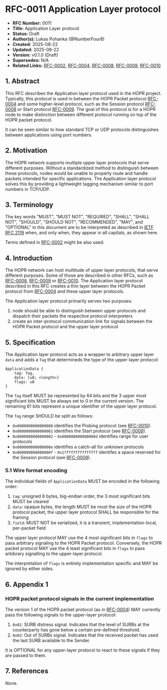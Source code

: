 # RFC-0011 Application Layer protocol

- **RFC Number:** 0011
- **Title:** Application Layer protocol
- **Status:** Draft
- **Author(s):** Lukas Pohanka (@NumberFour8)
- **Created:** 2025-08-22
- **Updated:** 2025-08-22
- **Version:** v0.1.0 (Draft)
- **Supersedes:** N/A
- **Related Links:** [RFC-0002](../RFC-0002-mixnet-keywords/0002-mixnet-keywords.md), [RFC-0004](../RFC-0004-hopr-packet-protocol/0004-hopr-packet-protocol.md), [RFC-0008](../RFC-0008-session-protocol/0008-session-protocol.md), [RFC-0009](../RFC-0009-session-start-protocol/0009-session-start-protocol.md), [RFC-0010](../RFC-0010-automatic-path-discovery/0010-automatic-path-discovery.md)

## 1. Abstract

This RFC describes the Application layer protocol used in the HOPR project. Typically, this protocol is used in between
the HOPR Packet protocol [RFC-0004](../RFC-0004-hopr-packet-protocol/0004-hopr-packet-protocol.md) and some higher-level protocol, such as the Session protocol [RFC-0008](../RFC-0008-session-protocol/0008-session-protocol.md)
or Start protocol [RFC-0009](../RFC-0009-session-start-protocol/0009-session-start-protocol.md).
The goal of this protocol is for a HOPR node to make distinction between different protocol running on top of the HOPR packet protocol.

It can be seen similar to how standard TCP or UDP protocols distinguishes between applications using port numbers.

## 2. Motivation

The HOPR network supports multiple upper layer protocols that serve different purposes. Without a standardized method to distinguish between these protocols, nodes would be unable to properly route and handle packets intended for specific applications. The Application layer protocol solves this by providing a lightweight tagging mechanism similar to port numbers in TCP/UDP.

## 3. Terminology

The key words "MUST", "MUST NOT", "REQUIRED", "SHALL", "SHALL NOT", "SHOULD", "SHOULD NOT", "RECOMMENDED",
"MAY", and "OPTIONAL" in this document are to be interpreted as described
in [IETF RFC 2119](https://datatracker.ietf.org/doc/html/rfc2119) when, and only when, they appear in all
capitals, as shown here.

Terms defined in [RFC-0002](../RFC-0002-mixnet-keywords/0002-mixnet-keywords.md) might be also used.

## 4. Introduction

The HOPR network can host multitude of upper layer protocols, that serve different purposes. Some of those are described in other RFCs, such as [RFC-0008](../RFC-0008-session-protocol/0008-session-protocol.md), [RFC-0009](../RFC-0009-session-start-protocol/0009-session-start-protocol.md) or [RFC-0010](../RFC-0010-automatic-path-discovery/0010-automatic-path-discovery.md). The Application layer protocol described in this RFC creates a thin layer between the HOPR Packet protocol from [RFC-0004](../RFC-0004-hopr-packet-protocol/0004-hopr-packet-protocol.md) and these upper layer protocols.

The Application layer protocol primarily serves two purposes:

1. node should be able to distinguish between upper protocols and dispatch their packets the respective protocol interpreters
2. create an inter-protocol communication link for signals between the HOPR Packet protocol and the upper layer protocol

## 5. Specification

The Application layer protocol acts as a wrapper to arbitrary upper layer `data` and adds a `Tag` that determineds the type of the upper-layer protocol:

```
ApplicationData {
	tag: Tag,
	data: [u8; <length>]
	flags: u8
}
```

The `Tag` itself MUST be represented by 64 bits and the 3 upper most significant bits MUST be always set to 0 in the current version.
The remaining 61 bits represent a unique identifier of the upper layer protocol.

The `Tag` range SHOULD be split as follows:

- `0x0000000000000000` identifies the Probing protocol (see [RFC-0010](../RFC-0010-automatic-path-discovery/0010-automatic-path-discovery.md)).
- `0x0000000000000001` identifies the Start protocol (see [RFC-0009](../RFC-0009-session-start-protocol/0009-session-start-protocol.md)).
- `0x0000000000000002` - `0x000000000000000d` identifies range for user protocols
- `0x000000000000000e` identifies a catch-all for unknown protocols
- `0x000000000000000f` - `0x1fffffffffffffff` identifes a space reserved for the Session protocol (see [RFC-0008](../RFC-0008-session-protocol/0008-session-protocol.md)).

### 5.1 Wire format encoding

The individual fields of `ApplicationData` MUST be encoded in the following order:

1. `tag`: unsigned 8 bytes, big-endian order, the 3 most significant bits MUST be cleared
2. `data`: opaque bytes, the length MUST be most the size of the HOPR protocol packet, the upper layer protocol SHALL be responsible for the framing
3. `field`: MUST NOT be serialized, it is a transient, implementation-local, per-packet field

The upper layer protocol MAY use the 4 most significant bits in `flags` to pass arbitrary signaling to the HOPR Packet protocol.
Conversely, the HOPR packet protocol MAY use the 4 least significant bits in `flags` to pass arbibrary signalling to the upper-layer protocol.

The interpretation of `flags` is entirely implementation specific and MAY be ignored by either sides.

## 6. Appendix 1

### HOPR packet protocol signals in the current implementation

The version 1 of the HOPR packet protocol (as in [RFC-0004](../RFC-0004-hopr-packet-protocol/0004-hopr-packet-protocol.md)) MAY currently pass the following signals to the upper-layer protocol:

1. `0x01`: SURB distress signal. Indicates that the level of SURBs at the counterparty has gone below a certain pre-defined threshold.
2. `0x03`: Out of SURBs signal. Indicates that the received packet has used the last SURB available to the Sender.

It is OPTIONAL for any upper-layer protocol to react to these signals if they are passed to them.

## 7. References

None.
